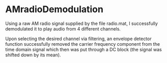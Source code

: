 # AMradioDemodulation
Using a raw AM radio signal supplied by the file radio.mat, I successfully demodulated it to play audio from 4 different channels. 

Upon selecting the desired channel via filtering, an envelope detector function successfully removed the carrier frequency component from the time domain signal which then was put through a DC block (the signal was shifted down by its mean).
